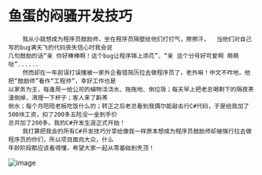 # 鱼蛋的闷骚开发技巧
        我从小就想成为程序员鼓励师，坐在程序员隔壁给他们打打气，擦擦汗，  当他们对自己写的bug满天飞的代码丧失信心时我会说
    几句鼓励的话“亲 你好棒棒啊！这个bug让程序锦上添花”、“亲 这个分号好可爱啊 萌萌哒”......
        然而却在一年前误打误撞被一家外企看错简历拉去做程序员了，老外嘛！中文不咋地，他把“鼓励师”看作“工程师”，幸好工作也是
    以家务为主，每逢周一给公司的植物浇浇水、拖拖地、倒垃圾；每天早上把老总喝剩下的隔夜茶渣倒掉，清理一下杯子；客人来了斟茶
    倒水；每个月陪陪老板吃饭什么的；转正之后老总看到我偶尔能敲击行C#代码，于是给我加了500块工资，扣了200多五险没一金到手价
    总共加了200多。我的C#开发生涯正式开始！
        我打算把我会的所有C#开发技巧分享给像我一样原本想成为程序员鼓励师却被强行拉去做程序员的你们，所以项目面向大众，什么
    年龄阶段都应该看得懂，希望大家一起从零基础到秃顶！
![image](https://github.com/zhongrongzhao/Fishball-Immanent-Development-Skills/blob/master/%E4%BB%8E%E5%B0%8F%E7%99%BD%E5%88%B0%E7%A7%83%E9%A1%B6.png)

